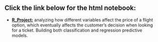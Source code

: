 ## Click the link below for the html notebook:
- [**R_Project:**](https://aleks-s-banov.github.io/Data-Portfolio/) analyzing how different variables affect the price of a flight option, which eventually affects the customer’s decision when looking for a ticket. Building both classification and regression predictive models.

